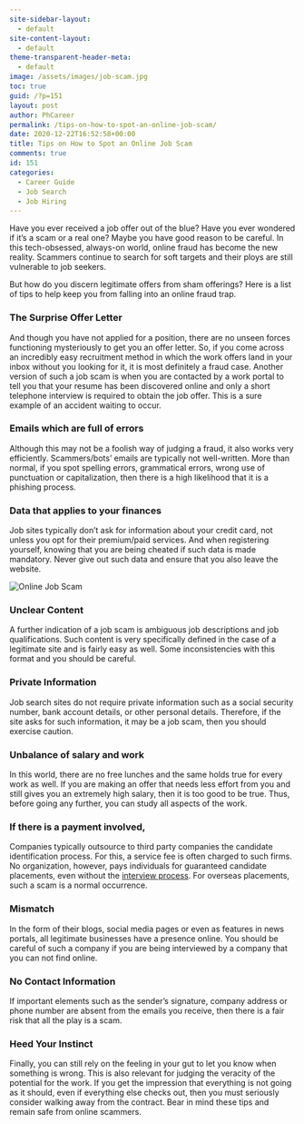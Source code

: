 ```yaml
---
site-sidebar-layout:
  - default
site-content-layout:
  - default
theme-transparent-header-meta:
  - default
image: /assets/images/job-scam.jpg
toc: true
guid: /?p=151
layout: post
author: PhCareer
permalink: /tips-on-how-to-spot-an-online-job-scam/
date: 2020-12-22T16:52:58+00:00
title: Tips on How to Spot an Online Job Scam
comments: true
id: 151
categories:
  - Career Guide
  - Job Search
  - Job Hiring
---
```

Have you ever received a job offer out of the blue? Have you ever wondered if it&#8217;s a scam or a real one? Maybe you have good reason to be careful. In this tech-obsessed, always-on world, online fraud has become the new reality. Scammers continue to search for soft targets and their ploys are still vulnerable to job seekers.

But how do you discern legitimate offers from sham offerings? Here is a list of tips to help keep you from falling into an online fraud trap.

### The Surprise Offer Letter

And though you have not applied for a position, there are no unseen forces functioning mysteriously to get you an offer letter. So, if you come across an incredibly easy recruitment method in which the work offers land in your inbox without you looking for it, it is most definitely a fraud case. Another version of such a job scam is when you are contacted by a work portal to tell you that your resume has been discovered online and only a short telephone interview is required to obtain the job offer. This is a sure example of an accident waiting to occur.

### Emails which are full of errors

Although this may not be a foolish way of judging a fraud, it also works very efficiently. Scammers/bots&#8217; emails are typically not well-written. More than normal, if you spot spelling errors, grammatical errors, wrong use of punctuation or capitalization, then there is a high likelihood that it is a phishing process.

### Data that applies to your finances

Job sites typically don&#8217;t ask for information about your credit card, not unless you opt for their premium/paid services. And when registering yourself, knowing that you are being cheated if such data is made mandatory. Never give out such data and ensure that you also leave the website. 

<img loading="lazy" width="768" height="432" src="/wp-content/uploads/2020/12/scam-alert-768x432-1.jpg" alt="Online Job Scam" class="wp-image-152" srcset="/wp-content/uploads/2020/12/scam-alert-768x432-1.jpg 768w, /wp-content/uploads/2020/12/scam-alert-768x432-1-300x169.jpg 300w" sizes="(max-width: 768px) 100vw, 768px" />  

### Unclear Content

A further indication of a job scam is ambiguous job descriptions and job qualifications. Such content is very specifically defined in the case of a legitimate site and is fairly easy as well. Some inconsistencies with this format and you should be careful.

### Private Information

Job search sites do not require private information such as a social security number, bank account details, or other personal details. Therefore, if the site asks for such information, it may be a job scam, then you should exercise caution.

### Unbalance of salary and work

In this world, there are no free lunches and the same holds true for every work as well. If you are making an offer that needs less effort from you and still gives you an extremely high salary, then it is too good to be true. Thus, before going any further, you can study all aspects of the work.

### If there is a payment involved,

Companies typically outsource to third party companies the candidate identification process. For this, a service fee is often charged to such firms. No organization, however, pays individuals for guaranteed candidate placements, even without the [interview process](/what-to-expect-in-a-final-job-interview/). For overseas placements, such a scam is a normal occurrence.

### Mismatch

In the form of their blogs, social media pages or even as features in news portals, all legitimate businesses have a presence online. You should be careful of such a company if you are being interviewed by a company that you can not find online.

### No Contact Information

If important elements such as the sender&#8217;s signature, company address or phone number are absent from the emails you receive, then there is a fair risk that all the play is a scam.

### Heed Your Instinct

Finally, you can still rely on the feeling in your gut to let you know when something is wrong. This is also relevant for judging the veracity of the potential for the work. If you get the impression that everything is not going as it should, even if everything else checks out, then you must seriously consider walking away from the contract. Bear in mind these tips and remain safe from online scammers.
 